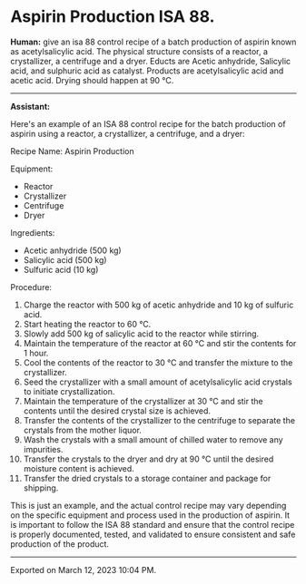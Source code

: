# Aspirin Production ISA 88.

**Human:**
give an isa 88 control recipe of a batch production of aspirin known as acetylsalicylic acid. The physical structure consists of a reactor, a crystallizer, a centrifuge and a dryer. Educts are Acetic anhydride, Salicylic acid, and  sulphuric acid as catalyst. Products are acetylsalicylic acid and acetic acid. Drying should happen at 90 °C.

***

**Assistant:**

Here's an example of an ISA 88 control recipe for the batch production of aspirin using a reactor, a crystallizer, a centrifuge, and a dryer:

Recipe Name: Aspirin Production

Equipment:

- Reactor
- Crystallizer
- Centrifuge
- Dryer


Ingredients:

- Acetic anhydride (500 kg)
- Salicylic acid (500 kg)
- Sulfuric acid (10 kg)


Procedure:

1. Charge the reactor with 500 kg of acetic anhydride and 10 kg of sulfuric acid.
2. Start heating the reactor to 60 °C.
3. Slowly add 500 kg of salicylic acid to the reactor while stirring.
4. Maintain the temperature of the reactor at 60 °C and stir the contents for 1 hour.
5. Cool the contents of the reactor to 30 °C and transfer the mixture to the crystallizer.
6. Seed the crystallizer with a small amount of acetylsalicylic acid crystals to initiate crystallization.
7. Maintain the temperature of the crystallizer at 30 °C and stir the contents until the desired crystal size is achieved.
8. Transfer the contents of the crystallizer to the centrifuge to separate the crystals from the mother liquor.
9. Wash the crystals with a small amount of chilled water to remove any impurities.
10. Transfer the crystals to the dryer and dry at 90 °C until the desired moisture content is achieved.
11. Transfer the dried crystals to a storage container and package for shipping.


This is just an example, and the actual control recipe may vary depending on the specific equipment and process used in the production of aspirin. It is important to follow the ISA 88 standard and ensure that the control recipe is properly documented, tested, and validated to ensure consistent and safe production of the product.


***

Exported on March 12, 2023 10:04 PM.